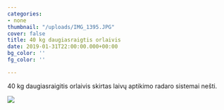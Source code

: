 ```yaml
---
categories:
- none
thumbnail: "/uploads/IMG_1395.JPG"
cover: false
title: 40 kg daugiasraigtis orlaivis
date: 2019-01-31T22:00:00.000+00:00
bg_color: ''
fg_color: ''

---
```


40 kg daugiasraigitis orlaivis skirtas laivų aptikimo radaro sistemai nešti.

![](/uploads/ezgif.com-video-to-gif.gif)